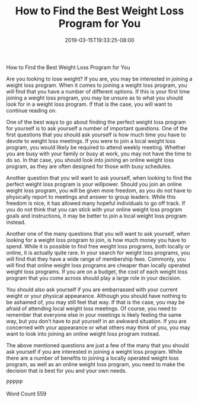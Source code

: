 ﻿---
title: "How to Find the Best Weight Loss Program for You"
date: 2019-03-15T19:33:25-08:00
description: "TXT Tips for Web Success"
featured_image: "/images/TXT.jpg"
tags: ["TXT"]
---

How to Find the Best Weight Loss Program for You

Are you looking to lose weight?  If you are, you may be interested in joining a weight loss program.  When it comes to joining a weight loss program, you will find that you have a number of different options.  If this is your first time joining a weight loss program, you may be unsure as to what you should look for in a weight loss program.  If that is the case, you will want to continue reading on.

One of the best ways to go about finding the perfect weight loss program for yourself is to ask yourself a number of important questions.  One of the first questions that you should ask yourself is how much time you have to devote to weight loss meetings.  If you were to join a local weight loss program, you would likely be required to attend weekly meeting.  Whether you are busy with your family or busy at work, you may not have the time to do so.  In that case, you should look into joining an online weight loss program, as they are often designed for those with busy schedules.

Another question that you will want to ask yourself, when looking to find the perfect weight loss program is your willpower.  Should you join an online weight loss program, you will be given more freedom, as you do not have to physically report to meetings and answer to group leaders. While this freedom is nice, it has allowed many hopeful individuals to go off track.  If you do not think that you can stick with your online weight loss program goals and instructions, it may be better to join a local weight loss program instead.

Another one of the many questions that you will want to ask yourself, when looking for a weight loss program to join, is how much money you have to spend.  While it is possible to find free weight loss programs, both locally or online, it is actually quite rare.  In your search for weight loss programs, you will find that they have a wide range of membership fees.  Commonly, you will find that online weight loss programs are cheaper than locally operated weight loss programs.  If you are on a budget, the cost of each weight loss program that you come across should play a large role in your decision.

You should also ask yourself if you are embarrassed with your current weight or your physical appearance. Although you should have nothing to be ashamed of, you may still feel that way.  If that is the case, you may be afraid of attending local weight loss meetings.  Of course, you need to remember that everyone else in your meetings is likely feeling the same way, but you don’t have to put yourself in an awkward situation.  If you are concerned with your appearance or what others may think of you, you may want to look into joining an online weight loss program instead.

The above mentioned questions are just a few of the many that you should ask yourself if you are interested in joining a weight loss program. While there are a number of benefits to joining a locally operated weight loss program, as well as an online weight loss program, you need to make the decision that is best for you and your own needs.

PPPPP

Word Count 559

